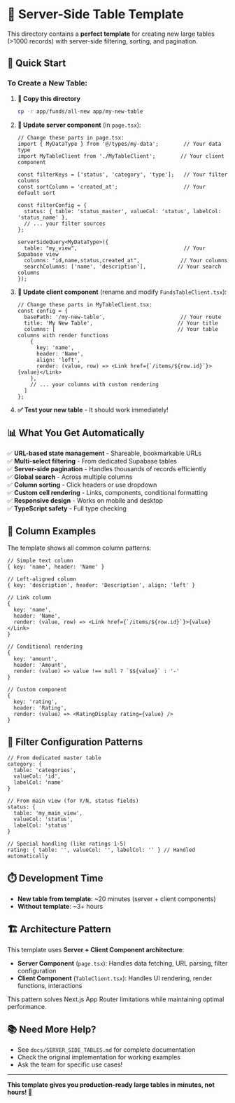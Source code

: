 # 🎯 Server-Side Table Template

This directory contains a **perfect template** for creating new large tables (>1000 records) with server-side filtering, sorting, and pagination.

## 🚀 Quick Start

### **To Create a New Table:**

1. **📁 Copy this directory**
   ```bash
   cp -r app/funds/all-new app/my-new-table
   ```

2. **🔧 Update server component** (in `page.tsx`):
   ```tsx
   // Change these parts in page.tsx:
   import { MyDataType } from '@/types/my-data';        // Your data type
   import MyTableClient from './MyTableClient';        // Your client component
   
   const filterKeys = ['status', 'category', 'type'];   // Your filter columns
   const sortColumn = 'created_at';                     // Your default sort
   
   const filterConfig = {
     status: { table: 'status_master', valueCol: 'status', labelCol: 'status_name' },
     // ... your filter sources
   };
   
   serverSideQuery<MyDataType>({
     table: "my_view",                                  // Your Supabase view
     columns: "id,name,status,created_at",             // Your columns
     searchColumns: ['name', 'description'],          // Your search columns
   });
   ```

3. **🎨 Update client component** (rename and modify `FundsTableClient.tsx`):
   ```tsx
   // Change these parts in MyTableClient.tsx:
   const config = {
     basePath: '/my-new-table',                        // Your route
     title: 'My New Table',                           // Your title
     columns: [                                       // Your table columns with render functions
       { 
         key: 'name', 
         header: 'Name', 
         align: 'left',
         render: (value, row) => <Link href={`/items/${row.id}`}>{value}</Link>
       },
       // ... your columns with custom rendering
     ]
   };
   ```

4. **✅ Test your new table** - It should work immediately!

## 📊 What You Get Automatically

✅ **URL-based state management** - Shareable, bookmarkable URLs  
✅ **Multi-select filtering** - From dedicated Supabase tables  
✅ **Server-side pagination** - Handles thousands of records efficiently  
✅ **Global search** - Across multiple columns  
✅ **Column sorting** - Click headers or use dropdown  
✅ **Custom cell rendering** - Links, components, conditional formatting  
✅ **Responsive design** - Works on mobile and desktop  
✅ **TypeScript safety** - Full type checking  

## 🎨 Column Examples

The template shows all common column patterns:

```tsx
// Simple text column
{ key: 'name', header: 'Name' }

// Left-aligned column  
{ key: 'description', header: 'Description', align: 'left' }

// Link column
{ 
  key: 'name', 
  header: 'Name', 
  render: (value, row) => <Link href={`/items/${row.id}`}>{value}</Link> 
}

// Conditional rendering
{ 
  key: 'amount', 
  header: 'Amount', 
  render: (value) => value !== null ? `$${value}` : '-' 
}

// Custom component
{ 
  key: 'rating', 
  header: 'Rating', 
  render: (value) => <RatingDisplay rating={value} /> 
}
```

## 🔧 Filter Configuration Patterns

```tsx
// From dedicated master table
category: { 
  table: 'categories', 
  valueCol: 'id', 
  labelCol: 'name' 
}

// From main view (for Y/N, status fields)
status: { 
  table: 'my_main_view', 
  valueCol: 'status', 
  labelCol: 'status' 
}

// Special handling (like ratings 1-5)
rating: { table: '', valueCol: '', labelCol: '' } // Handled automatically
```

## ⏱️ Development Time

- **New table from template**: ~20 minutes (server + client components)
- **Without template**: ~3+ hours

## 🏗️ Architecture Pattern

This template uses **Server + Client Component architecture**:
- **Server Component** (`page.tsx`): Handles data fetching, URL parsing, filter configuration
- **Client Component** (`TableClient.tsx`): Handles UI rendering, render functions, interactions

This pattern solves Next.js App Router limitations while maintaining optimal performance.

## 📚 Need More Help?

- See `docs/SERVER_SIDE_TABLES.md` for complete documentation
- Check the original implementation for working examples
- Ask the team for specific use cases!

---

**This template gives you production-ready large tables in minutes, not hours! 🚀** 